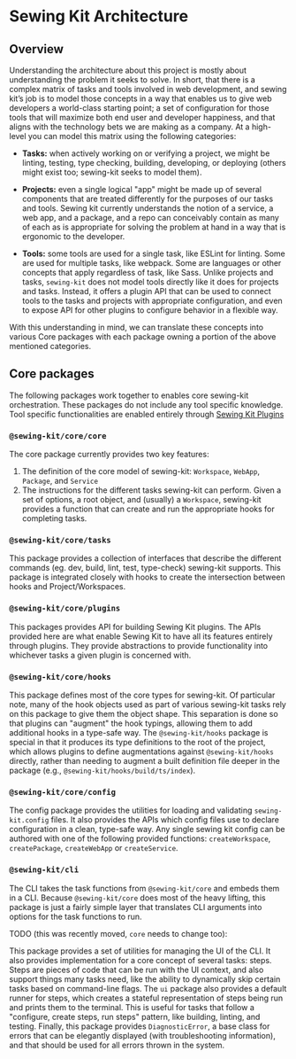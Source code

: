 # Sewing Kit Architecture

## Overview

Understanding the architecture about this project is mostly about understanding the problem it seeks to solve. In short, that there is a complex matrix of tasks and tools involved in web development, and sewing kit’s job is to model those concepts in a way that enables us to give web developers a world-class starting point; a set of configuration for those tools that will maximize both end user and developer happiness, and that aligns with the technology bets we are making as a company. At a high-level you can model this matrix using the following categories:

- **Tasks:** when actively working on or verifying a project, we might be linting, testing, type checking, building, developing, or deploying (others might exist too; sewing-kit seeks to model them).

- **Projects:** even a single logical "app" might be made up of several components that are treated differently for the purposes of our tasks and tools. Sewing kit currently understands the notion of a service, a web app, and a package, and a repo can conceivably contain as many of each as is appropriate for solving the problem at hand in a way that is ergonomic to the developer.

- **Tools:** some tools are used for a single task, like ESLint for linting. Some are used for multiple tasks, like webpack. Some are languages or other concepts that apply regardless of task, like Sass. Unlike projects and tasks, `sewing-kit` does not model tools directly like it does for projects and tasks. Instead, it offers a plugin API that can be used to connect tools to the tasks and projects with appropriate configuration, and even to expose API for other plugins to configure behavior in a flexible way.

With this understanding in mind, we can translate these concepts into various Core packages with each package owning a portion of the above mentioned categories.

## Core packages

The following packages work together to enables core sewing-kit orchestration. These packages do not include any tool specific knowledge. Tool specific functionalities are enabled entirely through [Sewing Kit Plugins](./plugins.md)

### `@sewing-kit/core/core`

The core package currently provides two key features:

1. The definition of the core model of sewing-kit: `Workspace`, `WebApp`, `Package`, and `Service`
2. The instructions for the different tasks sewing-kit can perform. Given a set of options, a root object, and (usually) a `Workspace`, sewing-kit provides a function that can create and run the appropriate hooks for completing tasks.

### `@sewing-kit/core/tasks`

This package provides a collection of interfaces that describe the different commands (eg. dev, build, lint, test, type-check) sewing-kit supports. This package is integrated closely with hooks to create the intersection between hooks and Project/Workspaces.

### `@sewing-kit/core/plugins`

This packages provides API for building Sewing Kit plugins. The APIs provided here are what enable Sewing Kit to have all its features entirely through plugins. They provide abstractions to provide functionality into whichever tasks a given plugin is concerned with.

### `@sewing-kit/core/hooks`

This package defines most of the core types for sewing-kit. Of particular note, many of the hook objects used as part of various sewing-kit tasks rely on this package to give them the object shape. This separation is done so that plugins can "augment" the hook typings, allowing them to add additional hooks in a type-safe way. The `@sewing-kit/hooks` package is special in that it produces its type definitions to the root of the project, which allows plugins to define augmentations against `@sewing-kit/hooks` directly, rather than needing to augment a built definition file deeper in the package (e.g., `@sewing-kit/hooks/build/ts/index`).

### `@sewing-kit/core/config`

The config package provides the utilities for loading and validating `sewing-kit.config` files. It also provides the APIs which config files use to declare configuration in a clean, type-safe way. Any single sewing kit config can be authored with one of the following provided functions: `createWorkspace`, `createPackage`, `createWebApp` or `createService`.

### `@sewing-kit/cli`

The CLI takes the task functions from `@sewing-kit/core` and embeds them in a CLI. Because `@sewing-kit/core` does most of the heavy lifting, this package is just a fairly simple layer that translates CLI arguments into options for the task functions to run.

TODO (this was recently moved, `core` needs to change too):

This package provides a set of utilities for managing the UI of the CLI. It also provides implementation for a core concept of several tasks: steps. Steps are pieces of code that can be run with the UI context, and also support things many tasks need, like the ability to dynamically skip certain tasks based on command-line flags. The `ui` package also provides a default runner for steps, which creates a stateful representation of steps being run and prints them to the terminal. This is useful for tasks that follow a "configure, create steps, run steps" pattern, like building, linting, and testing. Finally, this package provides `DiagnosticError`, a base class for errors that can be elegantly displayed (with troubleshooting information), and that should be used for all errors thrown in the system.
